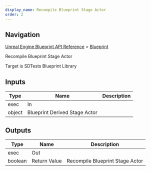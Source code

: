 ```yaml
---
display_name: Recompile Blueprint Stage Actor
order: 2
---
```

## Navigation

[Unreal Engine Blueprint API Reference](https://dev.epicgames.com/documentation/en-us/unreal-engine/BlueprintAPI) > [Blueprint](https://dev.epicgames.com/documentation/en-us/unreal-engine/BlueprintAPI/Blueprint)

Recompile Blueprint Stage Actor

Target is SDTests Blueprint Library

## Inputs

| Type | Name | Description |
| --- | --- | --- |
| exec | In |  |
| object | Blueprint Derived Stage Actor |  |

## Outputs

| Type | Name | Description |
| --- | --- | --- |
| exec | Out |  |
| boolean | Return Value | Recompile Blueprint Stage Actor |
